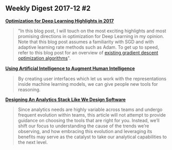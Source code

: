 ## Weekly Digest 2017-12 \#2

**[Optimization for Deep Learning Highlights in 2017](http://ruder.io/deep-learning-optimization-2017/index.html)**
> "In this blog post, I will touch on the most exciting highlights and most promising directions in optimization for Deep Learning in my opinion. Note that this blog post assumes a familiarity with SGD and with adaptive learning rate methods such as Adam. To get up to speed, refer to this blog post for an overview of [existing gradient descent optimization algorithms](http://ruder.io/optimizing-gradient-descent/index.html)".

**[Using Artiﬁcial Intelligence to Augment Human Intelligence](https://distill.pub/2017/aia/)**
> By creating user interfaces which let us work with the representations inside machine learning models, we can give people new tools for reasoning. 

**[Designing An Analytics Stack Like We Design Software](https://blog.modeanalytics.com/designing-analytics-stacks-like-software/)**
> Since analytics needs are highly variable across teams and undergo frequent evolution within teams, this article will not attempt to provide guidance on choosing the tools that are right for you. Instead, we’ll shift our focus to understanding the cause of the trends we’re observing, and how embracing this evolution and leveraging its benefits may serve as the catalyst to take our analytical capabilities to the next level.

